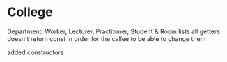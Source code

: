 # College

Department, Worker, Lecturer, Practitoner, Student & Room lists all getters doesn't return const in order for the callee to be able to change them

added constructors
